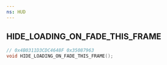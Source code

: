 ```yaml
---
ns: HUD
---
```

## HIDE_LOADING_ON_FADE_THIS_FRAME

```c
// 0x4B0311D3CDC4648F 0x35087963
void HIDE_LOADING_ON_FADE_THIS_FRAME();
```


